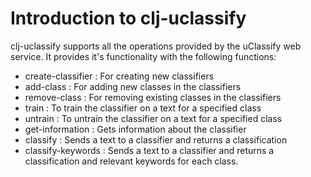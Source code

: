 # Introduction to clj-uclassify

clj-uclassify supports all the operations provided by the uClassify
web service. It provides it's functionality with the following
functions:
* create-classifier : For creating new classifiers
* add-class : For adding new classes in the classifiers
* remove-class : For removing existing classes in the classifiers
* train : To train the classifier on a text for a specified class
* untrain : To untrain the classifier on a text for a specified class
* get-information : Gets information about the classifier
* classify : Sends a text to a classifier and returns a classification
* classify-keywords : Sends a text to a classifier and returns a
  classification and relevant keywords for each class.

